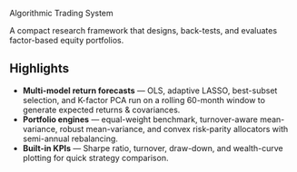  Algorithmic Trading System

A compact research framework that designs, back-tests, and evaluates factor-based equity portfolios.

## Highlights
- **Multi-model return forecasts** — OLS, adaptive LASSO, best-subset selection, and K-factor PCA run on a rolling 60-month window to generate expected returns & covariances.
- **Portfolio engines** — equal-weight benchmark, turnover-aware mean-variance, robust mean-variance, and convex risk-parity allocators with semi-annual rebalancing.
- **Built-in KPIs** — Sharpe ratio, turnover, draw-down, and wealth-curve plotting for quick strategy comparison.  
